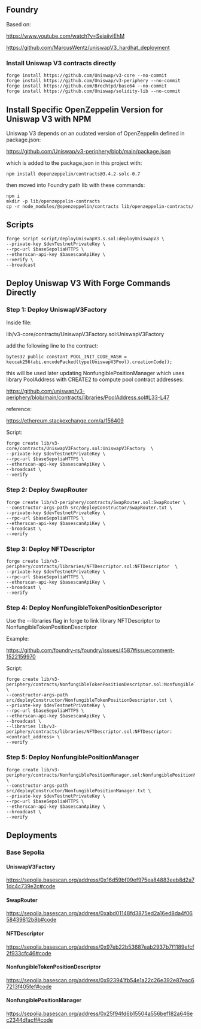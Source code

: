 ## Foundry

Based on:

https://www.youtube.com/watch?v=SeiaiiviEhM

https://github.com/MarcusWentz/uniswapV3_hardhat_deployment


### Install Uniswap V3 contracts directly

```shell
forge install https://github.com/Uniswap/v3-core --no-commit
forge install https://github.com/Uniswap/v3-periphery --no-commit
forge install https://github.com/Brechtpd/base64 --no-commit
forge install https://github.com/Uniswap/solidity-lib --no-commit
```

## Install Specific OpenZeppelin Version for Uniswap V3 with NPM

Uniswap V3 depends on an oudated version of OpenZeppelin defined in package.json:

https://github.com/Uniswap/v3-periphery/blob/main/package.json

which is added to the package.json in this project with:

```shell
npm install @openzeppelin/contracts@3.4.2-solc-0.7
```

then moved into Foundry path lib with these commands:

```shell
npm i
mkdir -p lib/openzeppelin-contracts
cp -r node_modules/@openzeppelin/contracts lib/openzeppelin-contracts/
```

## Scripts

```shell
forge script script/deployUniswapV3.s.sol:deployUniswapV3 \
--private-key $devTestnetPrivateKey \
--rpc-url $baseSepoliaHTTPS \
--etherscan-api-key $basescanApiKey \
--verify \
--broadcast
```

## Deploy Uniswap V3 With Forge Commands Directly 

### Step 1: Deploy UniswapV3Factory 

Inside file:

lib/v3-core/contracts/UniswapV3Factory.sol:UniswapV3Factory

add the following line to the contract:

```solidity
bytes32 public constant POOL_INIT_CODE_HASH = keccak256(abi.encodePacked(type(UniswapV3Pool).creationCode));
```

this will be used later updating NonfungiblePositionManager which uses library PoolAddress with CREATE2 to compute pool contract addresses:

https://github.com/uniswap/v3-periphery/blob/main/contracts/libraries/PoolAddress.sol#L33-L47

reference: 

https://ethereum.stackexchange.com/a/156409

Script:

```shell
forge create lib/v3-core/contracts/UniswapV3Factory.sol:UniswapV3Factory  \
--private-key $devTestnetPrivateKey \
--rpc-url $baseSepoliaHTTPS \
--etherscan-api-key $basescanApiKey \
--broadcast \
--verify 
```

### Step 2: Deploy SwapRouter 

```shell
forge create lib/v3-periphery/contracts/SwapRouter.sol:SwapRouter \
--constructor-args-path src/deployConstructor/SwapRouter.txt \
--private-key $devTestnetPrivateKey \
--rpc-url $baseSepoliaHTTPS \
--etherscan-api-key $basescanApiKey \
--broadcast \
--verify 
```

### Step 3: Deploy NFTDescriptor

```shell
forge create lib/v3-periphery/contracts/libraries/NFTDescriptor.sol:NFTDescriptor  \
--private-key $devTestnetPrivateKey \
--rpc-url $baseSepoliaHTTPS \
--etherscan-api-key $basescanApiKey \
--broadcast \
--verify 
```

### Step 4: Deploy NonfungibleTokenPositionDescriptor

Use the --libraries flag in forge to link library NFTDescriptor to NonfungibleTokenPositionDescriptor

Example:

https://github.com/foundry-rs/foundry/issues/4587#issuecomment-1522159970

Script:

```shell
forge create lib/v3-periphery/contracts/NonfungibleTokenPositionDescriptor.sol:NonfungibleTokenPositionDescriptor  \
--constructor-args-path src/deployConstructor/NonfungibleTokenPositionDescriptor.txt \
--private-key $devTestnetPrivateKey \
--rpc-url $baseSepoliaHTTPS \
--etherscan-api-key $basescanApiKey \
--broadcast \
--libraries lib/v3-periphery/contracts/libraries/NFTDescriptor.sol:NFTDescriptor:<contract_address> \
--verify 
```

### Step 5: Deploy NonfungiblePositionManager

```shell
forge create lib/v3-periphery/contracts/NonfungiblePositionManager.sol:NonfungiblePositionManager  \
--constructor-args-path src/deployConstructor/NonfungiblePositionManager.txt \
--private-key $devTestnetPrivateKey \
--rpc-url $baseSepoliaHTTPS \
--etherscan-api-key $basescanApiKey \
--broadcast \
--verify 
```

## Deployments 

### Base Sepolia

#### UniswapV3Factory

https://sepolia.basescan.org/address/0x16d59bf09ef975ea84883eeb8d2a71dc4c739e2c#code

#### SwapRouter

https://sepolia.basescan.org/address/0xabd01148fd3875ed2a16ed8da4f0658439812b8b#code

#### NFTDescriptor

https://sepolia.basescan.org/address/0x97eb22b53687eab2937b7f1189efcf2f933cfc46#code

#### NonfungibleTokenPositionDescriptor

https://sepolia.basescan.org/address/0x923941fb54e1a22c26e392e87eac67213f405fef#code

#### NonfungiblePositionManager

https://sepolia.basescan.org/address/0x25f94fd6b15504a556bef182a646ec2344dfacff#code


<!-- Note 1: Modify 

lib/v3-periphery/contracts/libraries/NFTDescriptor.sol

from library to contract to deploy. -->

<!-- Note 2: Contract

lib/v3-periphery/contracts/NonfungibleTokenPositionDescriptor.sol
 
depends on the archived solidity-lib library which is already setup. -->

